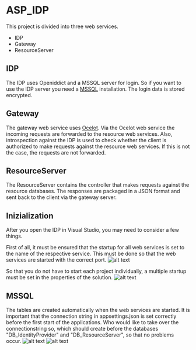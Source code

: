 # ASP_IDP

This project is divided into three web services.
- IDP
- Gateway
- ResourceServer

## IDP

The IDP uses Openiddict and a MSSQL server for login.
So if you want to use the IDP server you need a [MSSQL](https://docs.microsoft.com/de-de/sql/ssms/download-sql-server-management-studio-ssms?view=sql-server-ver15) installation.
The login data is stored encrypted.

## Gateway

The gateway web service uses [Ocelot](https://ocelot.readthedocs.io/en/latest/introduction/gettingstarted.html).
Via the Ocelot web service the incoming requests are forwarded to the resource web services.
Also, introspection against the IDP is used to check whether the client is authorized to make requests against the resource web services. If this is not the case, the requests are not forwarded.

## ResourceServer

The ResourceServer contains the controller that makes requests against the resource databases.
The responses are packaged in a JSON format and sent back to the client via the gateway server.

## Inizialization

After you open the IDP in Visual Studio, you may need to consider a few things.

First of all, it must be ensured that the startup for all web services is set to the name of the respective service. This must be done so that the web services are started with the correct port.
![alt text](https://i.postimg.cc/QCFr5GDw/Webservice-Properties.png)

So that you do not have to start each project individually, a multiple startup must be set in the properties of the solution.
![alt text](https://i.postimg.cc/j29QbLX2/Multiple-Startup.png)

## MSSQL

The tables are created automatically when the web services are started. It is important that the connection string in appsettings.json is set correctly before the first start of the applications. Who would like to take over the connectionstring so, which should create before the databases "DB_IdentityProvider" and "DB_ResourceServer", so that no problems occur.
![alt text](https://i.postimg.cc/L41wXyv0/Connectionstring.png)
![alt text](https://i.postimg.cc/7Ztb6YZ4/connectionstring-resourceserver.png)
